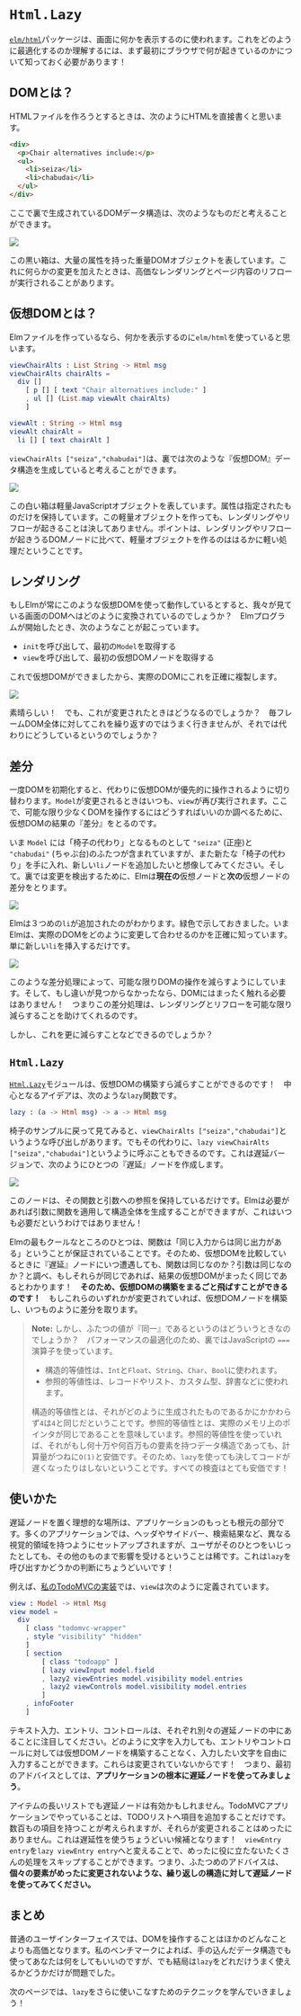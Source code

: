 # `Html.Lazy`

<!--
The [`elm/html`](https://package.elm-lang.org/packages/elm/html/latest/) package is used to show things on screen. To understand how to optimize it, we need to learn how it works in the first place!
-->

[`elm/html`](https://package.elm-lang.org/packages/elm/html/latest/)パッケージは、画面に何かを表示するのに使われます。これをどのように最適化するのか理解するには、まず最初にブラウザで何が起きているのかについて知っておく必要があります！

<!--
## What is the DOM?
-->

## DOMとは？

<!--
If you are creating an HTML file, you would write HTML directly like this:
-->

HTMLファイルを作ろうとするときは、次のようにHTMLを直接書くと思います。

```html
<div>
  <p>Chair alternatives include:</p>
  <ul>
    <li>seiza</li>
    <li>chabudai</li>
  </ul>
</div>
```

<!--
You can think of this as producing some DOM data structure behind the scenes:
-->

ここで裏で生成されているDOMデータ構造は、次のようなものだと考えることができます。

![](diagrams/dom.svg)

<!--
The black boxes represent heavy-weight DOM objects with hundreds of attributes. And when any of them change, it can trigger expensive renders and reflows of page content.
-->

この黒い箱は、大量の属性を持った重量DOMオブジェクトを表しています。これに何らかの変更を加えたときは、高価なレンダリングとページ内容のリフローが実行されることがあります。


<!--
## What is Virtual DOM?
-->

## 仮想DOMとは？

<!--
If you are creating an Elm file, you would use `elm/html` to write something like this:
-->

Elmファイルを作っているなら、何かを表示するのに`elm/html`を使っていると思います。

```elm
viewChairAlts : List String -> Html msg
viewChairAlts chairAlts =
  div []
    [ p [] [ text "Chair alternatives include:" ]
    , ul [] (List.map viewAlt chairAlts)
    ]

viewAlt : String -> Html msg
viewAlt chairAlt =
  li [] [ text chairAlt ]
```

<!--
You can think of `viewChairAlts ["seiza","chabudai"]` as producing some “Virtual DOM” data structure behind the scenes:
-->

`viewChairAlts ["seiza","chabudai"]`は、裏では次のような『仮想DOM』データ構造を生成していると考えることができます。

![](diagrams/vdom.svg)

<!--
The white boxes represent light-weight JavaScript objects. They only have the attributes you specify. Their creation can never cause renders or reflows. Point is, compared to DOM nodes, these are much cheaper to allocate!
-->

この白い箱は軽量JavaScriptオブジェクトを表しています。属性は指定されたものだけを保持しています。この軽量オブジェクトを作っても、レンダリングやリフローが起きることは決してありません。ポイントは、レンダリングやリフローが起きうるDOMノードに比べて、軽量オブジェクトを作るのははるかに軽い処理だということです。


<!--
## Render
-->

## レンダリング

<!--
If we are always working with these virtual nodes in Elm, how does it get converted to the DOM we see on screen? When an Elm program starts, it goes like this:
-->

もしElmが常にこのような仮想DOMを使って動作しているとすると、我々が見ている画面のDOMへはどのように変換されているのでしょうか？　Elmプログラムが開始したとき、次のようなことが起こっています。

<!--
- Call `init` to get the initial `Model`.
- Call `view` to get the initial virtual nodes.
-->

- `init`を呼び出して、最初の`Model`を取得する
- `view`を呼び出して、最初の仮想DOMノードを取得する

<!--
Now that we have virtual nodes, we make an exact replica in the real DOM:
-->

これで仮想DOMができましたから、実際のDOMにこれを正確に複製します。

![](diagrams/render.svg)

<!--
Great! But what about when things change? Redoing the whole DOM on every frame does not work, so what do we do instead?
-->

素晴らしい！　でも、これが変更されたときはどうなるのでしょうか？　毎フレームDOM全体に対してこれを繰り返すのではうまく行きませんが、それでは代わりにどうしているというのでしょうか？


<!--
## Diffing
-->

## 差分

<!--
Once we have the initial DOM, we switch to working primarily with virtual nodes instead. Whenever the `Model` changes, we run `view` again. From there, we “diff” the resulting virtual nodes to figure out how to touch the DOM as little as possible.
-->


一度DOMを初期化すると、代わりに仮想DOMが優先的に操作されるように切り替わります。`Model`が変更されるときはいつも、`view`が再び実行されます。ここで、可能な限り少なくDOMを操作するにはどうすればいいのか調べるために、仮想DOMの結果の『差分』をとるのです。

<!--
So imagine our `Model` gets a new chair alternative, and we want to add a new `li` node for it. Behind the scenes, Elm diffs the **current** virtual nodes and the **next** virtual nodes to detect any changes:
-->

いま `Model` には「椅子の代わり」となるものとして `"seiza"` (正座)と `"chabudai"` (ちゃぶ台)のふたつが含まれていますが、また新たな「椅子の代わり」を手に入れ、新しい`li`ノードを追加したいと想像してみてください。そして。裏では変更を検出するために、Elmは**現在の**仮想ノードと**次の**仮想ノードの差分をとります。

![](diagrams/diff.svg)

<!--
It noticed that a third `li` was added. I marked it in green. Elm now knows exactly how to modify the real DOM to make it match. Just insert that new `li`:
-->

Elmは３つめの`li`が追加されたのがわかります。緑色で示しておきました。いまElmは、実際のDOMをどのように変更して合わせるのかを正確に知っています。単に新しい`li`を挿入するだけです。

![](diagrams/patch.svg)

<!--
This diffing process makes it possible to touch the DOM as little as possible. And if no differences are found, we do not need to touch the DOM at all! So this process helps minimize the renders and reflows that need to happen.
-->

このような差分処理によって、可能な限りDOMの操作を減らすようにしています。そして、もし違いが見つからなかったなら、DOMにはまったく触れる必要はありません！　つまりこの差分処理は、レンダリングとリフローを可能な限り減らすることを助けてくれるのです。

<!--
But can we do even less work?
-->

しかし、これを更に減らすことなどできるのでしょうか？


## `Html.Lazy`

<!--
The [`Html.Lazy`](https://package.elm-lang.org/packages/elm/html/latest/Html-Lazy/) module makes it possible to not even build the virtual nodes! The core idea is the `lazy` function:
-->

[`Html.Lazy`](https://package.elm-lang.org/packages/elm/html/latest/Html-Lazy/)モジュールは、仮想DOMの構築すら減らすことができるのです！　中心となるアイデアは、次のような`lazy`関数です。

```elm
lazy : (a -> Html msg) -> a -> Html msg
```

<!--
Going back to our chair example, we called `viewChairAlts ["seiza","chabudai"]`, but we could just as easily have called `lazy viewChairAlts ["seiza","chabudai"]` instead. The lazy version allocates a single “lazy” node like this:
-->

椅子のサンプルに戻って見てみると、`viewChairAlts ["seiza","chabudai"]`というような呼び出しがあります。でもその代わりに、`lazy viewChairAlts ["seiza","chabudai"]`というように呼ぶこともできるのです。これは遅延バージョンで、次のようにひとつの『遅延』ノードを作成します。

![](diagrams/lazy.svg)

<!--
The node just keeps a reference to the function and arguments. Elm can put the function and arguments together to generate the whole structure if needed, but it is not always needed!
-->

このノードは、その関数と引数への参照を保持しているだけです。Elmは必要があれば引数に関数を適用して構造全体を生成することができますが、これはいつも必要だというわけではありません！

<!--
One of the cool things about Elm is the “same input, same output” guarantee for functions. So whenever we run into two “lazy” nodes while diffing virtual nodes, we ask is the function the same? Are the arguments the same? If they are all the same, we know the resulting virtual nodes are the same as well! **So we can skip building the virtual nodes entirely!** If any of them have changed, we can build the virtual nodes and do a normal diff.
-->

Elmの最もクールなところのひとつは、関数は「同じ入力からは同じ出力がある」ということが保証されていることです。そのため、仮想DOMを比較しているときに『遅延』ノードにいつ遭遇しても、関数は同じなのか？引数は同じなのか？と調べ、もしそれらが同じであれば、結果の仮想DOMがまったく同じであるとわかります！　**そのため、仮想DOMの構築をまるごと飛ばすことができるのです！**　もしこれらのいずれかが変更されていれば、仮想DOMノードを構築し、いつものように差分を取ります。

<!--
> **Note:** When are two values “the same” though? To optimize for performance, we use JavaScript’s `===` operator behind the scenes:
>
> - Structural equality is used for `Int`, `Float`, `String`, `Char`, and `Bool`.
> - Reference equality is used for records, lists, custom types, dictionaries, etc.
>
> Structural equality means that `4` is the same as `4` no matter how you produced those values. Reference equality means the actual pointer in memory has to be the same. Using reference equality is always cheap `O(1)`, even when the data structure has thousands or millions of entries. So this is mostly about making sure that using `lazy` will never slow your code down a bunch by accident. All the checks are super cheap!
-->

> **Note:** しかし、ふたつの値が『同一』であるというのはどういうときなのでしょうか？　パフォーマンスの最適化のため、裏ではJavaScriptの `===`演算子を使っています。
> 
> - 構造的等値性は、`Int`と`Float`、`String`、`Char`、`Bool`に使われます。
> - 参照的等値性は、レコードやリスト、カスタム型、辞書などに使われます。
> 
> 構造的等値性とは、それがどのように生成されたものであるかにかかわらず`4`は`4`と同じだということです。参照的等値性とは、実際のメモリ上のポインタが同じであることを意味しています。参照的等値性を使っていれば、それがもし何十万や何百万もの要素を持つデータ構造であっても、計算量がつねに`O(1)`と安価です。そのため、`lazy`を使っても決してコードが遅くなったりはしないということです。すべての検査はとても安価です！

<!--
## Usage
-->

## 使いかた

<!--
The ideal place to put a lazy node is at the root of your application. Many applications are set up to have distinct visual regions like headers, sidebars, search results, etc. And when people are messing with one, they are very rarely messing with the others. This creates really natural lines for `lazy` calls!
-->

遅延ノードを置く理想的な場所は、アプリケーションのもっとも根元の部分です。多くのアプリケーションでは、ヘッダやサイドバー、検索結果など、異なる視覚的領域を持つようにセットアップされますが、ユーザがそのひとつをいじったとしても、その他のものまで影響を受けるということは稀です。これは`lazy`を呼び出すかどうかの判断にちょうどいいです！

<!--
For example, in [my TodoMVC implementation](https://github.com/evancz/elm-todomvc/), the `view` is defined like this:
-->

例えば、[私のTodoMVCの実装](https://github.com/evancz/elm-todomvc/)では、`view`は次のように定義されています。

```elm
view : Model -> Html Msg
view model =
  div
    [ class "todomvc-wrapper"
    , style "visibility" "hidden"
    ]
    [ section
        [ class "todoapp" ]
        [ lazy viewInput model.field
        , lazy2 viewEntries model.visibility model.entries
        , lazy2 viewControls model.visibility model.entries
        ]
    , infoFooter
    ]
```

<!--
Notice that the text input, entries, and controls are all in separate lazy nodes. So I can type however many characters I want in the input without ever building virtual nodes for the entries or controls. They are not changing! So the first tip is **try to use lazy nodes at the root of your application.**
-->

テキスト入力、エントリ、コントロールは、それぞれ別々の遅延ノードの中にあることに注目してください。どのように文字を入力しても、エントリやコントロールに対しては仮想DOMノードを構築することなく、入力したい文字を自由に入力することができます。これらは変更されていないからです！　つまり、最初のアドバイスとしては、**アプリケーションの根本に遅延ノードを使ってみましょう**。

<!--
It can also be useful to use lazy in long lists of items. In the TodoMVC app, it is all about adding entries to your todo list. You could conceivably have hundreds of entries, but they change very infrequently. This is a great candidate for laziness! By switching `viewEntry entry` to `lazy viewEntry entry` we can skip a bunch of allocation that is very rarely useful. So the second tip is **try to use lazy nodes on repeated structures where each individual item changes infrequently.**
-->

アイテムの長いリストでも遅延ノードは有効かもしれません。TodoMVCアプリケーションでやっていることは、TODOリストへ項目を追加することだけです。数百もの項目を持つことが考えられますが、それらが変更されることはめったにありません。これは遅延性を使うちょうどいい候補となります！　`viewEntry entry`を`lazy viewEntry entry`へと変えることで、めったに役に立たないたくさんの処理をスキップすることができます。つまり、ふたつめのアドバイスは、**個々の要素がめったに変更されないような、繰り返しの構造に対して遅延ノードを使ってみてください。**

<!--
## Summary
-->

## まとめ

<!--
Touching the DOM is way more expensive than anything that happens in a normal user interface. Based on my benchmarking, you can do whatever you want with fancy data structures, but in the end it only matters how much you successfully use `lazy`.
-->

普通のユーザインターフェイスでは、DOMを操作することはほかのどんなことよりも高価となります。私のベンチマークによれば、手の込んだデータ構造でも使ってあなたは何をしてもいいのですが、でも結局は`lazy`をどれだけうまく使えるかどうかだけが問題でした。

<!--
On the next page, we will learn a technique to use `lazy` even more!
-->

次のページでは、`lazy`をさらに使いこなすためのテクニックを学んでいきましょう！
